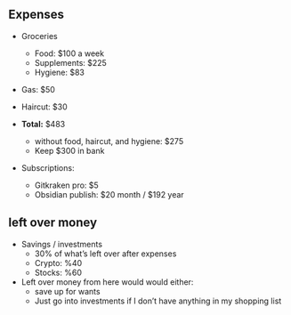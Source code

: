 
## Expenses 
- Groceries
	-  Food: $100 a week
	- Supplements: $225  
	- Hygiene: $83 
- Gas: $50
- Haircut: $30
- **Total:** $483
	- without food, haircut, and hygiene: $275
	- Keep $300 in bank

- Subscriptions:
	- Gitkraken pro: $5 
	- Obsidian publish: $20 month / $192 year

## left over money
 - Savings / investments 
	- 30% of what’s left over after expenses
	 - Crypto: %40
	 - Stocks: %60
- Left over money from here would would either:
	- save up for wants
	- Just go into investments if I don’t have anything in my shopping list
